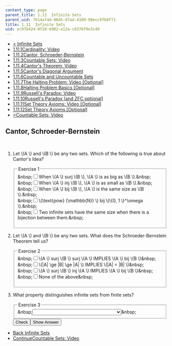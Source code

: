 ```yaml
---
content_type: page
parent_title: 1.11  Infinite Sets
parent_uid: 7b14af4d-9845-97ad-4109-98ecc9fb9f71
title: 1.11  Infinite Sets
uid: ec97b424-0f28-6982-e12a-c8376f9e3c49
---
```

<ul class="navigation pagination"><li id="top_bck_btn"><a href='/courses/electrical-engineering-and-computer-science/6-042j-mathematics-for-computer-science-spring-2015/proofs/tp4-3';><<span> Infinite Sets</span></a></li><li id="flp_btn_1" ><a href='/courses/electrical-engineering-and-computer-science/6-042j-mathematics-for-computer-science-spring-2015/proofs/tp4-3'>1.11.1<span>Cardinality: Video</span></a></li><li id="flp_btn_2" class="button_selected"><a href='/courses/electrical-engineering-and-computer-science/6-042j-mathematics-for-computer-science-spring-2015/proofs/tp4-3/vertical-e7c2a3883170'>1.11.2<span>Cantor, Schroeder-Bernstein</span></a></li><li id="flp_btn_3" ><a href='/courses/electrical-engineering-and-computer-science/6-042j-mathematics-for-computer-science-spring-2015/proofs/tp4-3/countable-sets-video'>1.11.3<span>Countable Sets: Video</span></a></li><li id="flp_btn_4" ><a href='/courses/electrical-engineering-and-computer-science/6-042j-mathematics-for-computer-science-spring-2015/proofs/tp4-3/vertical-4eaa04fd577b'>1.11.4<span>Cantor's Theorem: Video</span></a></li><li id="flp_btn_5" ><a href='/courses/electrical-engineering-and-computer-science/6-042j-mathematics-for-computer-science-spring-2015/proofs/tp4-3/vertical-733f8439bc8d'>1.11.5<span>Cantor's Diagonal Argument</span></a></li><li id="flp_btn_6" ><a href='/courses/electrical-engineering-and-computer-science/6-042j-mathematics-for-computer-science-spring-2015/proofs/tp4-3/vertical-3077e4479731'>1.11.6<span>Countable and Uncountable Sets</span></a></li><li id="flp_btn_7" ><a href='/courses/electrical-engineering-and-computer-science/6-042j-mathematics-for-computer-science-spring-2015/proofs/tp4-3/vertical-b654b1f1c6e1'>1.11.7<span>The Halting Problem: Video [Optional]</span></a></li><li id="flp_btn_8" ><a href='/courses/electrical-engineering-and-computer-science/6-042j-mathematics-for-computer-science-spring-2015/proofs/tp4-3/vertical-1ef05b471b3d'>1.11.8<span>Halting Problem Basics [Optional]</span></a></li><li id="flp_btn_9" ><a href='/courses/electrical-engineering-and-computer-science/6-042j-mathematics-for-computer-science-spring-2015/proofs/tp4-3/vertical-f1f52e8d7024'>1.11.9<span>Russell's Paradox: Video</span></a></li><li id="flp_btn_10" ><a href='/courses/electrical-engineering-and-computer-science/6-042j-mathematics-for-computer-science-spring-2015/proofs/tp4-3/vertical-ac3ff158ffcb'>1.11.10<span>Russell's Paradox [and ZFC optional]</span></a></li><li id="flp_btn_11" ><a href='/courses/electrical-engineering-and-computer-science/6-042j-mathematics-for-computer-science-spring-2015/proofs/tp4-3/set-theory-axioms-video-optional'>1.11.11<span>Set Theory Axioms: Video [Optional]</span></a></li><li id="flp_btn_12" ><a href='/courses/electrical-engineering-and-computer-science/6-042j-mathematics-for-computer-science-spring-2015/proofs/tp4-3/set-theory-axioms-optional-0'>1.11.12<span>Set Theory Axioms [Optional]</span></a></li><li id="top_continue_btn"><a href='/courses/electrical-engineering-and-computer-science/6-042j-mathematics-for-computer-science-spring-2015/proofs/tp4-3/countable-sets-video';>><span>Countable Sets: Video</span></a></li></ul><h2 class="subhead">Cantor, Schroeder-Bernstein</h2><div class="self_assessment">
<br display_name="Cantor, Schroeder-Bernstein" url_name="Cantor_Schroeder_Bernstein_0" />
<ol display_name="Cantor, Schroeder-Bernstein" url_name="Cantor_Schroeder_Bernstein_1">
<li>
<div id="Q1_div" class="problem_question">
<p>Let \(A \) and \(B \) be any two sets.  Which of the following is true about Cantor's Idea?
  </p><fieldset><legend class="visually-hidden">Exercise 1</legend><div class="choice"><label id="Q1_input_1_label"><span id="Q1_input_1_aria_status" tabindex="-1" class="visually-hidden">&amp;nbsp;</span><input type="checkbox" id="Q1_input_1" onclick="optionSelected(1)" name="Q1_input" class="problem_radio_input" correct="true"><span class="choice">When \(A \) surj \(B \), \(A \) is as big as \(B \).</span><span id="Q1_input_1_normal_status" class="nostatus" aria-hidden="true">&amp;nbsp;</span></label></div><div class="choice"><label id="Q1_input_2_label"><span id="Q1_input_2_aria_status" tabindex="-1" class="visually-hidden">&amp;nbsp;</span><input type="checkbox" id="Q1_input_2" onclick="optionSelected(1)" name="Q1_input" class="problem_radio_input" correct="false"><span class="choice">When \(A \) inj \(B \), \(A \) is as small as \(B \).</span><span id="Q1_input_2_normal_status" class="nostatus" aria-hidden="true">&amp;nbsp;</span></label></div><div class="choice"><label id="Q1_input_3_label"><span id="Q1_input_3_aria_status" tabindex="-1" class="visually-hidden">&amp;nbsp;</span><input type="checkbox" id="Q1_input_3" onclick="optionSelected(1)" name="Q1_input" class="problem_radio_input" correct="true"><span class="choice">When \(A \) bij \(B \), \(A \) is the same size as \(B \).</span><span id="Q1_input_3_normal_status" class="nostatus" aria-hidden="true">&amp;nbsp;</span></label></div><div class="choice"><label id="Q1_input_4_label"><span id="Q1_input_4_aria_status" tabindex="-1" class="visually-hidden">&amp;nbsp;</span><input type="checkbox" id="Q1_input_4" onclick="optionSelected(1)" name="Q1_input" class="problem_radio_input" correct="true"><span class="choice">\(\text{pow} (\mathbb{N}) \) bij \(\{0, 1 \}^\omega \).</span><span id="Q1_input_4_normal_status" class="nostatus" aria-hidden="true">&amp;nbsp;</span></label></div><div class="choice"><label id="Q1_input_5_label"><span id="Q1_input_5_aria_status" tabindex="-1" class="visually-hidden">&amp;nbsp;</span><input type="checkbox" id="Q1_input_5" onclick="optionSelected(1)" name="Q1_input" class="problem_radio_input" correct="true"><span class="choice">Two infinite sets have the same size when there is a bijection between them.</span><span id="Q1_input_5_normal_status" class="nostatus" aria-hidden="true">&amp;nbsp;</span></label></div><p id="Q1_status_combined" tabindex="-1" class="nostatus"></p></fieldset></div></li>
<li>
<div id="Q2_div" class="problem_question">
<p>Let \(A \) and \(B \) be any two sets.  What does the Schroeder-Bernstein Theorem tell us?
  </p><fieldset><legend class="visually-hidden">Exercise 2</legend><div class="choice"><label id="Q2_input_1_label"><span id="Q2_input_1_aria_status" tabindex="-1" class="visually-hidden">&amp;nbsp;</span><input type="checkbox" id="Q2_input_1" onclick="optionSelected(2)" name="Q2_input" class="problem_radio_input" correct="true"><span class="choice">\(A \) surj \(B \) surj \(A \)   IMPLIES   \(A \) bij \(B \)</span><span id="Q2_input_1_normal_status" class="nostatus" aria-hidden="true">&amp;nbsp;</span></label></div><div class="choice"><label id="Q2_input_2_label"><span id="Q2_input_2_aria_status" tabindex="-1" class="visually-hidden">&amp;nbsp;</span><input type="checkbox" id="Q2_input_2" onclick="optionSelected(2)" name="Q2_input" class="problem_radio_input" correct="true"><span class="choice">\(|A| \ge |B| \ge |A| \)   IMPLIES   \(|A| = |B| \)</span><span id="Q2_input_2_normal_status" class="nostatus" aria-hidden="true">&amp;nbsp;</span></label></div><div class="choice"><label id="Q2_input_3_label"><span id="Q2_input_3_aria_status" tabindex="-1" class="visually-hidden">&amp;nbsp;</span><input type="checkbox" id="Q2_input_3" onclick="optionSelected(2)" name="Q2_input" class="problem_radio_input" correct="false"><span class="choice">\(A \) surj \(B \) inj \(A \)   IMPLIES   \(A \) bij \(B \)</span><span id="Q2_input_3_normal_status" class="nostatus" aria-hidden="true">&amp;nbsp;</span></label></div><div class="choice"><label id="Q2_input_4_label"><span id="Q2_input_4_aria_status" tabindex="-1" class="visually-hidden">&amp;nbsp;</span><input type="checkbox" id="Q2_input_4" onclick="optionSelected(2)" name="Q2_input" class="problem_radio_input" correct="false"><span class="choice">None of the above</span><span id="Q2_input_4_normal_status" class="nostatus" aria-hidden="true">&amp;nbsp;</span></label></div><p id="Q2_status_combined" tabindex="-1" class="nostatus"></p></fieldset></div></li>
<li>
<div id="Q3_div" class="problem_question"><p>What property distinguishes infinite sets from finite sets?
  </p><fieldset><legend class="visually-hidden">Exercise 3</legend><div class="choice"><label id="Q3_label"><span id="Q3_aria_status" tabindex="-1" class="visually-hidden">&amp;nbsp;</span><select onchange="numericTypedOrDropDownSelected(3)" id="Q3_select" class="problem_text_input"><option correct="false"></option><option correct="false">Cantor's Idea</option><option correct="false">Schroeder-Bernstein Theorem</option><option correct="false">pow(A) surj A</option><option correct="true">\(A \cup \{d\}\) bij \(A\), where \( d \notin A \)</option><option correct="false">None of the above</option></select><span style="display:none;" id="Q3_ans_span" tabindex="-1">  \(A \cup \{d\}\) bij \(A\), where \( d \notin A \)</span><span id="Q3_normal_status" class="nostatus" aria-hidden="true">&amp;nbsp;</span></label></div></fieldset></div><div class="action"><button id="Q1_button" onclick="checkAnswer({1: 'choiceresponse', 2: 'choiceresponse', 3: 'optionresponse'})" class="problem_mo_button">Check</button><button id="Q1_button_show" onclick="showHideSolution({1: 'choiceresponse', 2: 'choiceresponse', 3: 'optionresponse'}, 1, [])" class="problem_mo_button">Show Answer</button></div></li>
</ol>
</div><ul class="navigation progress"><li id="bck_btn"><a href='/courses/electrical-engineering-and-computer-science/6-042j-mathematics-for-computer-science-spring-2015/proofs/tp4-3';>Back<span> Infinite Sets</span></a></li><li id="continue_btn"><a href='/courses/electrical-engineering-and-computer-science/6-042j-mathematics-for-computer-science-spring-2015/proofs/tp4-3/countable-sets-video';>Continue<span>Countable Sets: Video</span></a></li></ul>